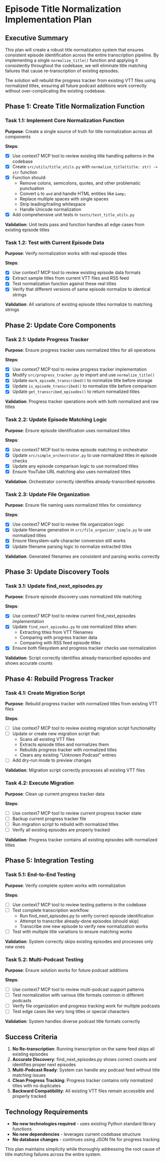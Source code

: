 # Episode Title Normalization Implementation Plan

## Executive Summary

This plan will create a robust title normalization system that ensures consistent episode identification across the entire transcription pipeline. By implementing a single `normalize_title()` function and applying it consistently throughout the codebase, we will eliminate title matching failures that cause re-transcription of existing episodes.

The solution will rebuild the progress tracker from existing VTT files using normalized titles, ensuring all future podcast additions work correctly without over-complicating the existing codebase.

## Phase 1: Create Title Normalization Function

### Task 1.1: Implement Core Normalization Function
**Purpose**: Create a single source of truth for title normalization across all components

**Steps**:
- [x] Use context7 MCP tool to review existing title handling patterns in the codebase
- [x] Create `src/utils/title_utils.py` with `normalize_title(title: str) -> str` function
- [x] Function should:
  - Remove colons, semicolons, quotes, and other problematic punctuation
  - Convert `&` to `and` and handle HTML entities like `&amp;`
  - Replace multiple spaces with single spaces
  - Strip leading/trailing whitespace
  - Handle Unicode normalization
- [x] Add comprehensive unit tests in `tests/test_title_utils.py`

**Validation**: Unit tests pass and function handles all edge cases from existing episode titles

### Task 1.2: Test with Current Episode Data
**Purpose**: Verify normalization works with real episode titles

**Steps**:
- [x] Use context7 MCP tool to review existing episode data formats
- [x] Extract sample titles from current VTT files and RSS feed
- [x] Test normalization function against these real titles
- [x] Verify that different versions of same episode normalize to identical strings

**Validation**: All variations of existing episode titles normalize to matching strings

## Phase 2: Update Core Components

### Task 2.1: Update Progress Tracker
**Purpose**: Ensure progress tracker uses normalized titles for all operations

**Steps**:
- [x] Use context7 MCP tool to review progress tracker implementation
- [x] Modify `src/progress_tracker.py` to import and use `normalize_title()`
- [x] Update `mark_episode_transcribed()` to normalize title before storage
- [x] Update `is_episode_transcribed()` to normalize title before comparison
- [x] Update `get_transcribed_episodes()` to return normalized titles

**Validation**: Progress tracker operations work with both normalized and raw titles

### Task 2.2: Update Episode Matching Logic
**Purpose**: Ensure episode identification uses normalized titles

**Steps**:
- [x] Use context7 MCP tool to review episode matching in orchestrator
- [x] Update `src/simple_orchestrator.py` to use normalized titles in episode checks
- [x] Update any episode comparison logic to use normalized titles
- [x] Ensure YouTube URL matching also uses normalized titles

**Validation**: Orchestrator correctly identifies already-transcribed episodes

### Task 2.3: Update File Organization
**Purpose**: Ensure file naming uses normalized titles for consistency

**Steps**:
- [x] Use context7 MCP tool to review file organization logic
- [x] Update filename generation in `src/file_organizer_simple.py` to use normalized titles
- [x] Ensure filesystem-safe character conversion still works
- [x] Update filename parsing logic to normalize extracted titles

**Validation**: Generated filenames are consistent and parsing works correctly

## Phase 3: Update Discovery Tools

### Task 3.1: Update find_next_episodes.py
**Purpose**: Ensure episode discovery uses normalized title matching

**Steps**:
- [x] Use context7 MCP tool to review current find_next_episodes implementation
- [x] Update `find_next_episodes.py` to use normalized titles when:
  - Extracting titles from VTT filenames
  - Comparing with progress tracker data
  - Comparing with RSS feed episode titles
- [x] Ensure both filesystem and progress tracker checks use normalization

**Validation**: Script correctly identifies already-transcribed episodes and shows accurate counts

## Phase 4: Rebuild Progress Tracker

### Task 4.1: Create Migration Script
**Purpose**: Rebuild progress tracker with normalized titles from existing VTT files

**Steps**:
- [ ] Use context7 MCP tool to review existing migration script functionality
- [ ] Update or create new migration script that:
  - Scans all existing VTT files
  - Extracts episode titles and normalizes them
  - Rebuilds progress tracker with normalized titles
  - Clears any existing "Unknown Podcast" entries
- [ ] Add dry-run mode to preview changes

**Validation**: Migration script correctly processes all existing VTT files

### Task 4.2: Execute Migration
**Purpose**: Clean up current progress tracker data

**Steps**:
- [ ] Use context7 MCP tool to review current progress tracker state
- [ ] Backup current progress tracker file
- [ ] Run migration script to rebuild with normalized titles
- [ ] Verify all existing episodes are properly tracked

**Validation**: Progress tracker contains all existing episodes with normalized titles

## Phase 5: Integration Testing

### Task 5.1: End-to-End Testing
**Purpose**: Verify complete system works with normalization

**Steps**:
- [ ] Use context7 MCP tool to review testing patterns in the codebase
- [ ] Test complete transcription workflow:
  - Run find_next_episodes.py to verify correct episode identification
  - Attempt to transcribe already-done episodes (should skip)
  - Transcribe one new episode to verify new normalization works
- [ ] Test with multiple title variations to ensure matching works

**Validation**: System correctly skips existing episodes and processes only new ones

### Task 5.2: Multi-Podcast Testing
**Purpose**: Ensure solution works for future podcast additions

**Steps**:
- [ ] Use context7 MCP tool to review multi-podcast support patterns
- [ ] Test normalization with various title formats common in different podcasts
- [ ] Verify file organization and progress tracking work for multiple podcasts
- [ ] Test edge cases like very long titles or special characters

**Validation**: System handles diverse podcast title formats correctly

## Success Criteria

1. **No Re-transcription**: Running transcription on the same feed skips all existing episodes
2. **Accurate Discovery**: find_next_episodes.py shows correct counts and identifies proper next episodes
3. **Multi-Podcast Ready**: System can handle any podcast feed without title matching issues
4. **Clean Progress Tracking**: Progress tracker contains only normalized titles with no duplicates
5. **Backward Compatibility**: All existing VTT files remain accessible and properly tracked

## Technology Requirements

- **No new technologies required** - uses existing Python standard library functions
- **No new dependencies** - leverages current codebase structure
- **No database changes** - continues using JSON file for progress tracking

This plan maintains simplicity while thoroughly addressing the root cause of title matching failures across the entire system.